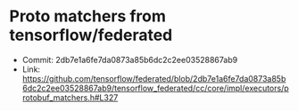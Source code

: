 # Proto matchers from tensorflow/federated

* Commit: 2db7e1a6fe7da0873a85b6dc2c2ee03528867ab9
* Link: https://github.com/tensorflow/federated/blob/2db7e1a6fe7da0873a85b6dc2c2ee03528867ab9/tensorflow_federated/cc/core/impl/executors/protobuf_matchers.h#L327
